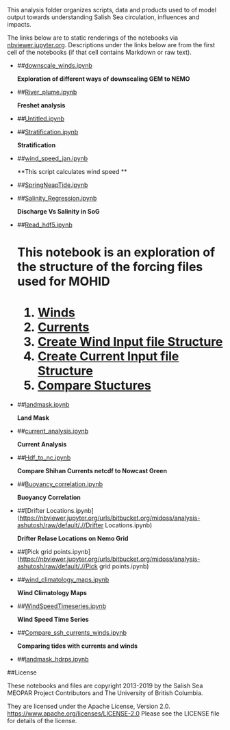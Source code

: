 This analysis folder organizes scripts, data and products used to  of model output towards understanding Salish Sea circulation, influences and impacts.

The links below are to static renderings of the notebooks via
[nbviewer.jupyter.org](https://nbviewer.jupyter.org/).
Descriptions under the links below are from the first cell of the notebooks
(if that cell contains Markdown or raw text).

* ##[downscale_winds.ipynb](https://nbviewer.jupyter.org/urls/bitbucket.org/midoss/analysis-ashutosh/raw/default/.//downscale_winds.ipynb)  
    
    **Exploration of different ways of downscaling GEM to NEMO**  

* ##[River_plume.ipynb](https://nbviewer.jupyter.org/urls/bitbucket.org/midoss/analysis-ashutosh/raw/default/.//River_plume.ipynb)  
    
    **Freshet analysis**  

* ##[Untitled.ipynb](https://nbviewer.jupyter.org/urls/bitbucket.org/midoss/analysis-ashutosh/raw/default/.//Untitled.ipynb)  
    
* ##[Stratification.ipynb](https://nbviewer.jupyter.org/urls/bitbucket.org/midoss/analysis-ashutosh/raw/default/.//Stratification.ipynb)  
    
    **Stratification**  

* ##[wind_speed_jan.ipynb](https://nbviewer.jupyter.org/urls/bitbucket.org/midoss/analysis-ashutosh/raw/default/.//wind_speed_jan.ipynb)  
    
    **This script calculates wind speed **  

* ##[SpringNeapTide.ipynb](https://nbviewer.jupyter.org/urls/bitbucket.org/midoss/analysis-ashutosh/raw/default/.//SpringNeapTide.ipynb)  
    
* ##[Salinity_Regression.ipynb](https://nbviewer.jupyter.org/urls/bitbucket.org/midoss/analysis-ashutosh/raw/default/.//Salinity_Regression.ipynb)  
    
    **Discharge Vs Salinity in SoG**  

* ##[Read_hdf5.ipynb](https://nbviewer.jupyter.org/urls/bitbucket.org/midoss/analysis-ashutosh/raw/default/.//Read_hdf5.ipynb)  
    
    <h1>This notebook is an exploration of the structure of the forcing files used for MOHID<h1>  
        <ol>  
            <li>  
                <a href="#winds">Winds</a>  
            </li>  
            <li>  
                <a href="#currents">Currents</a>  
            </li>  
            <li>  
                <a href="#createwind">Create Wind Input file Structure</a>  
            </li>  
            <li>  
                <a href="#createcurrents">Create Current Input file Structure</a>  
            </li>  
            <li>  
                <a href="#compare">Compare Stuctures</a>  
            </li>  
        </ol>  

* ##[landmask.ipynb](https://nbviewer.jupyter.org/urls/bitbucket.org/midoss/analysis-ashutosh/raw/default/.//landmask.ipynb)  
    
    **Land Mask**  

* ##[current_analysis.ipynb](https://nbviewer.jupyter.org/urls/bitbucket.org/midoss/analysis-ashutosh/raw/default/.//current_analysis.ipynb)  
    
    **Current Analysis**  

* ##[Hdf_to_nc.ipynb](https://nbviewer.jupyter.org/urls/bitbucket.org/midoss/analysis-ashutosh/raw/default/.//Hdf_to_nc.ipynb)  
    
    **Compare Shihan Currents netcdf to Nowcast Green**  

* ##[Buoyancy_correlation.ipynb](https://nbviewer.jupyter.org/urls/bitbucket.org/midoss/analysis-ashutosh/raw/default/.//Buoyancy_correlation.ipynb)  
    
    **Buoyancy Correlation**  

* ##[Drifter Locations.ipynb](https://nbviewer.jupyter.org/urls/bitbucket.org/midoss/analysis-ashutosh/raw/default/.//Drifter Locations.ipynb)  
    
    **Drifter Relase Locations on Nemo Grid**  

* ##[Pick grid points.ipynb](https://nbviewer.jupyter.org/urls/bitbucket.org/midoss/analysis-ashutosh/raw/default/.//Pick grid points.ipynb)  
    
* ##[wind_climatology_maps.ipynb](https://nbviewer.jupyter.org/urls/bitbucket.org/midoss/analysis-ashutosh/raw/default/.//wind_climatology_maps.ipynb)  
    
    **Wind Climatology Maps**  

* ##[WindSpeedTimeseries.ipynb](https://nbviewer.jupyter.org/urls/bitbucket.org/midoss/analysis-ashutosh/raw/default/.//WindSpeedTimeseries.ipynb)  
    
    **Wind Speed Time Series**  

* ##[Compare_ssh_currents_winds.ipynb](https://nbviewer.jupyter.org/urls/bitbucket.org/midoss/analysis-ashutosh/raw/default/.//Compare_ssh_currents_winds.ipynb)  
    
    **Comparing tides with currents and winds**  

* ##[landmask_hdrps.ipynb](https://nbviewer.jupyter.org/urls/bitbucket.org/midoss/analysis-ashutosh/raw/default/.//landmask_hdrps.ipynb)  
    

##License

These notebooks and files are copyright 2013-2019
by the Salish Sea MEOPAR Project Contributors
and The University of British Columbia.

They are licensed under the Apache License, Version 2.0.
https://www.apache.org/licenses/LICENSE-2.0
Please see the LICENSE file for details of the license.
